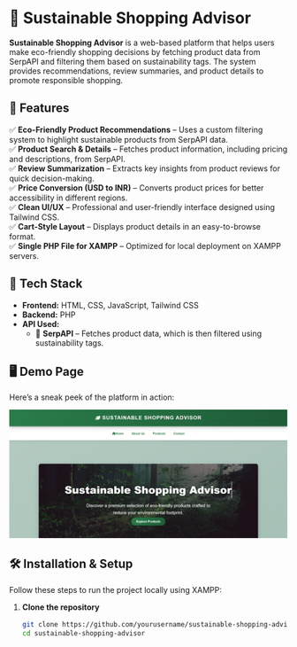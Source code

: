 # 🌿 Sustainable Shopping Advisor

**Sustainable Shopping Advisor** is a web-based platform that helps users make eco-friendly shopping decisions by fetching product data from SerpAPI and filtering them based on sustainability tags. The system provides recommendations, review summaries, and product details to promote responsible shopping.

## 🌟 Features

✅ **Eco-Friendly Product Recommendations** – Uses a custom filtering system to highlight sustainable products from SerpAPI data.  
✅ **Product Search & Details** – Fetches product information, including pricing and descriptions, from SerpAPI.  
✅ **Review Summarization** – Extracts key insights from product reviews for quick decision-making.  
✅ **Price Conversion (USD to INR)** – Converts product prices for better accessibility in different regions.  
✅ **Clean UI/UX** – Professional and user-friendly interface designed using Tailwind CSS.  
✅ **Cart-Style Layout** – Displays product details in an easy-to-browse format.  
✅ **Single PHP File for XAMPP** – Optimized for local deployment on XAMPP servers.  

## 🚀 Tech Stack

- **Frontend:** HTML, CSS, JavaScript, Tailwind CSS  
- **Backend:** PHP  
- **API Used:**  
  - 🔎 **SerpAPI** – Fetches product data, which is then filtered using sustainability tags.  


## 🖥️ Demo Page

Here’s a sneak peek of the platform in action:

![Sustainable Shopping Advisor Preview](Screenshot_1.png)

## 🛠️ Installation & Setup

Follow these steps to run the project locally using XAMPP:

1. **Clone the repository**  
   ```bash
   git clone https://github.com/yourusername/sustainable-shopping-advisor.git
   cd sustainable-shopping-advisor
